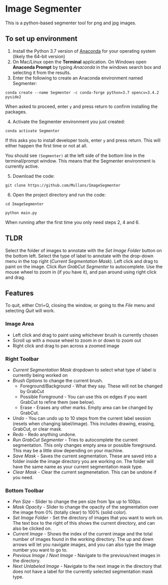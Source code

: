 # Image Segmenter

This is a python-based segmenter tool for png and jpg images.

## To set up environment
1. Install the Python 3.7 version of [Anaconda](https://www.anaconda.com/distribution/#download-section) for your operating system (likely the 64-bit version) 
2. On Mac/Linux open the **Terminal** application. On Windows open **Anaconda Prompt** by typing *Anaconda* in the windows search box and selecting it from the results.
3. Enter the following to create an Anaconda environment named Segmenter:
```
conda create --name Segmenter -c conda-forge python=3.7 opencv=3.4.2 pyside2
```
When asked to proceed, enter `y` and press return to confirm installing the packages.

4. Activate the Segmenter environment you just created:

``` 
conda activate Segmenter
```

If this asks you to install developer tools, enter `y` and press return. This will either happen the first time or not at all.

You should see `(Segmenter)` at the left side of the bottom line in the terminal/prompt window. This means that the Segmenter environment is currently active.

5. Download the code:
```
git clone https://github.com/Mullans/ImageSegmenter
```    
6. Open the project directory and run the code:
```
cd ImageSegmenter
    
python main.py
```
When running after the first time you only need steps 2, 4 and 6.


## TLDR

Select the folder of images to annotate with the *Set Image Folder* button on the bottom left. Select the type of label to annotate with the drop-down menu in the top right (*Current Segmentation Mask*). Left click and drag to paint on the image. Click *Run GrabCut Segmenter* to autocomplete. Use the mouse wheel to zoom in (if you have it), and pan around using right click and drag. 

## Features

To quit, either Ctrl+Q, closing the window, or going to the *File* menu and selecting *Quit* will work.

### Image Area
* Left click and drag to paint using whichever brush is currently chosen
* Scroll up with a mouse wheel to zoom in or down to zoom out
* Right click and drag to pan across a zoomed image

### Right Toolbar
* *Current Segmentation Mask* dropdown to select what type of label is currently being worked on
* *Brush Options* to change the current brush.
    * Foreground/Background - What they say. These will not be changed by GrabCut
    * Possible Foreground - You can use this on edges if you want GrabCut to refine them (see below). 
    * Erase - Erases any other marks. Empty area can be changed by GrabCut.
* *Undo* - You can undo up to 10 steps from the current label session (resets when changing label/image). This includes drawing, erasing, GrabCut, or clear mask.
* *Redo* - Redo anything undone.
* *Run GrabCut Segmenter* - Tries to autocomplete the current segmentation. This only changes empty area or possible foreground. This may be a little slow depending on your machine.
* *Save Mask* - Saves the current segmentation. These are saved into a folder inside the image directory you are working on. The folder will have the same name as your current segmentation mask type.
* *Clear Mask* - Clear the current segmenetation. This can be undone if you need.

### Bottom Toolbar
* *Pen Size* - Slider to change the pen size from 1px up to 100px.
* *Mask Opacity* - Slider to change the opacity of the segmentation over the image from 0% (totally clear) to 100% (solid color). 
* *Set Image Folder* - Set the directory of images that you want to work on. The text box to the right of this shows the current directory, and can also be clicked on.
* *Current Image* - Shows the index of the current image and the total number of images found in the working directory. The up and down arrows will let you navigate images, and you can also type the image number you want to go to.
* *Previous Image* / *Next Image* - Navigate to the previous/next images in the directory.
* *Next Unlabeled Image* - Navigate to the next image in the directory that does not have a label for the currently selected segmentation mask type.
